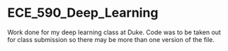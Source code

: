 # ECE_590_Deep_Learning
Work done for my deep learning class at Duke. Code was to be taken out for class submission so there may be more than one version of the file. 
